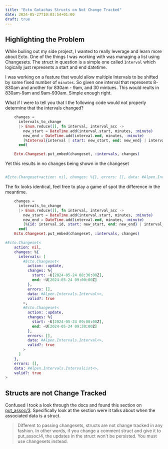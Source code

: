 ```yaml
---
title: "Ecto Gotachas Structs on Not Change Tracked"
date: 2024-05-27T10:03:54+01:00
draft: true
---
```


## Highlighting the Problem
While builing out my side project, I wanted to really leverage and learn more about Ecto. One of the things I was working with was managing a list using Changesets. The struct in question is a simple one called `Interval` which logically just represents a start and end datetime.

I was working on a feature that would allow multiple Intervals to be shifted by some fixed number of `minutes`. So given one interval that represents 8-830am and another for 830am - 9am, and 30 mintues. This would reults in 830am-9am and 9am-930am. Simple enough right.

What if I were to tell you that I the following code would not properly determine that the intervals changed?
```elixir
    changes =
      intervals_to_change
      |> Enum.reduce([], fn interval, interval_acc ->
        new_start = DateTime.add(interval.start, minutes, :minute)
        new_end = DateTime.add(interval.end, minutes, :minute)
        [%Interval{interval | start: new_start, end: new_end} | interval_acc]
      end)

    Ecto.Changeset.put_embed(changeset, :intervals, changes)
```

Yet this results in no changes being shown in the changeset
```elixir

#Ecto.Changeset<action: nil, changes: %{}, errors: [], data: #Alpen.Intervals.IntervalList<>, valid?: true>
```

The fix looks identical, feel free to play a game of spot the difference in the meantime.
```elixir
    changes =
      intervals_to_change
      |> Enum.reduce([], fn interval, interval_acc ->
        new_start = DateTime.add(interval.start, minutes, :minute)
        new_end = DateTime.add(interval.end, minutes, :minute)
        [%{id: interval.id, start: new_start, end: new_end} | interval_acc]
      end)
    Ecto.Changeset.put_embed(changeset, :intervals, changes)
```

```elixir
#Ecto.Changeset<
    action: nil,
    changes: %{
      intervals: [
        #Ecto.Changeset<
          action: :update,
          changes: %{
            start: ~U[2024-05-24 08:30:00Z],
            end: ~U[2024-05-24 09:00:00Z]
          },
          errors: [],
          data: #Alpen.Intervals.Interval<>,
          valid?: true
        >,
        #Ecto.Changeset<
          action: :update,
          changes: %{
            start: ~U[2024-05-24 09:00:00Z],
            end: ~U[2024-05-24 09:30:00Z]
          },
          errors: [],
          data: #Alpen.Intervals.Interval<>,
          valid?: true
        >
      ]
    },
    errors: [],
    data: #Alpen.Intervals.IntervalList<>,
    valid?: true
>
```

## Structs are not Change Tracked

Confused I took a look through the docs and found this section on [put_assoc/3](https://hexdocs.pm/ecto/Ecto.Changeset.html#put_assoc/4). Specifically look at the section were it talks about when the associated data is a struct.

> Different to passing changesets, structs are not change tracked in any fashion. In other words, if you change a comment struct and give it to put_assoc/4, the updates in the struct won't be persisted. You must use changesets instead.





